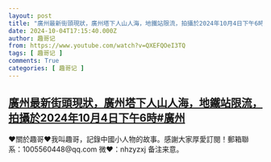 ```yaml
---
layout: post
title: "廣州最新街頭現狀，廣州塔下人山人海，地鐵站限流，拍攝於2024年10月4日下午6時#廣州"
date: 2024-10-04T17:15:40.000Z
author: 趣哥记
from: https://www.youtube.com/watch?v=QXEFQOeI3TQ
tags: [ 趣哥记 ]
comments: True
categories: [ 趣哥记 ]
---
```

<!--1728062140000-->
[廣州最新街頭現狀，廣州塔下人山人海，地鐵站限流，拍攝於2024年10月4日下午6時#廣州](https://www.youtube.com/watch?v=QXEFQOeI3TQ)
------

<div>
♥關於趣哥♥我叫趣哥，記錄中國小人物的故事。感謝大家厚愛訂閱！郵箱聯系：1005560448@qq.com 微❤：nhzyzxj 备注来意。
</div>
